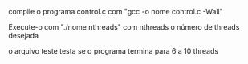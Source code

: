compile o programa control.c com
"gcc -o nome control.c -Wall"

Execute-o com "./nome nthreads" com nthreads o número de threads desejada

o arquivo teste testa se o programa termina para 6 a 10 threads